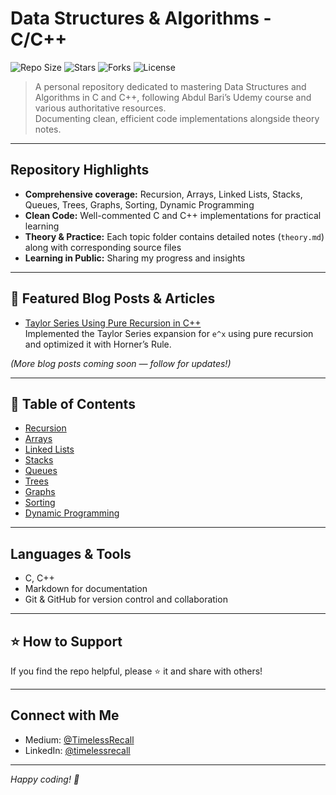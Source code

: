 # Data Structures & Algorithms - C/C++

![Repo Size](https://img.shields.io/github/repo-size/TheTimelessRecall/Data-Structures-Algorithms)
![Stars](https://img.shields.io/github/stars/TheTimelessRecall/Data-Structures-Algorithms?style=social)
![Forks](https://img.shields.io/github/forks/TheTimelessRecall/Data-Structures-Algorithms?style=social)
![License](https://img.shields.io/github/license/TheTimelessRecall/Data-Structures-Algorithms)

> A personal repository dedicated to mastering Data Structures and Algorithms in C and C++, following Abdul Bari’s Udemy course and various authoritative resources.  
> Documenting clean, efficient code implementations alongside theory notes.

---

## Repository Highlights

- **Comprehensive coverage:** Recursion, Arrays, Linked Lists, Stacks, Queues, Trees, Graphs, Sorting, Dynamic Programming  
- **Clean Code:** Well-commented C and C++ implementations for practical learning  
- **Theory & Practice:** Each topic folder contains detailed notes (`theory.md`) along with corresponding source files  
- **Learning in Public:** Sharing my progress and insights
---

## 📖 Featured Blog Posts & Articles

- [Taylor Series Using Pure Recursion in C++](https://medium.com/@TimelessRecall/taylor-series-using-pure-recursion-in-c-39a7d141c183)  
  Implemented the Taylor Series expansion for `e^x` using pure recursion and optimized it with Horner’s Rule.

*(More blog posts coming soon — follow for updates!)*

---

## 📂 Table of Contents

- [Recursion](./Recursion/theory.md)
- [Arrays](./Arrays/theory.md)
- [Linked Lists](./LinkedLists/theory.md)
- [Stacks](./Stacks/theory.md)
- [Queues](./Queues/theory.md)
- [Trees](./Trees/theory.md)
- [Graphs](./Graphs/theory.md)
- [Sorting](./Sorting/theory.md)
- [Dynamic Programming](./DynamicProgramming/theory.md)

---

## Languages & Tools

- C, C++
- Markdown for documentation
- Git & GitHub for version control and collaboration

---

## ⭐ How to Support

If you find the repo helpful, please ⭐️ it and share with others!

---

## Connect with Me

- Medium: [@TimelessRecall](https://medium.com/@TimelessRecall)  
- LinkedIn: [@timelessrecall](https://www.linkedin.com/in/timelessrecall/)  

---

*Happy coding! 🚀*
